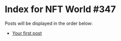 # Index for NFT World #347
Posts will be displayed in the order below:

- [Your first post](./001-first.md)

